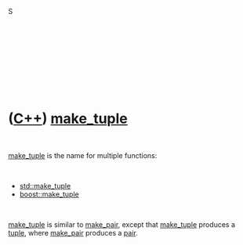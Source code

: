 S

 

 

 

 

 

([C++](Cpp.md)) [make\_tuple](CppMake_tuple.md)
=================================================

 

[make\_tuple](CppMake_tuple.md) is the name for multiple functions:

 

-   [std::make\_tuple](CppStdMake_tuple.md)
-   [boost::make\_tuple](CppBoostMake_tuple.md)

 

[make\_tuple](CppMake_tuple.md) is similar to
[make\_pair](CppMake_pair.md), except that
[make\_tuple](CppMake_tuple.md) produces a [tuple](CppTuple.md), where
[make\_pair](CppMake_pair.md) produces a [pair](CppStdPair.md).

 

 

 

 

 

 

